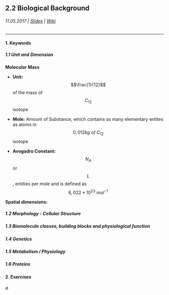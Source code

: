 ## 2.2 Biological Background

###### 11.05.2017 \| [Slides](https://www.rostlab.org/sites/default/files/fileadmin/teaching/SoSe17/PP1CS/20170511_PP1_biology.pdf) \| [Wiki](https://i12r-studfilesrv.informatik.tu-muenchen.de/sose17/pp4cs1/index.php/Biological_background)

---

#### 1. Keywords

##### 1.1 Unit and Dimension

**Molecular Mass**

* **Unit:** $$\frac{1}{12}$$ of the mass of $$C_{12}$$ isotope

* **Mole:** Amount of Substance, which contains as many elementary entites as atoms in $$0,012 kg\ of\ C_{12}$$ isotope

* **Avogadro Constant:** $$N_A$$ or $$L$$, entities per mole and is defined as $$6,022 * 10^{23}\ 	mol^{−1}$$

**Spatial dimensions:**

##### 1.2 Morphology - Cellular Structure

##### 1.3 Biomolecule classes, building blocks and physiological function

##### 1.4 Genetics

##### 1.5 Metabolism / Physiology

##### 1.6 Proteins

#### 2. Exercises

∅



